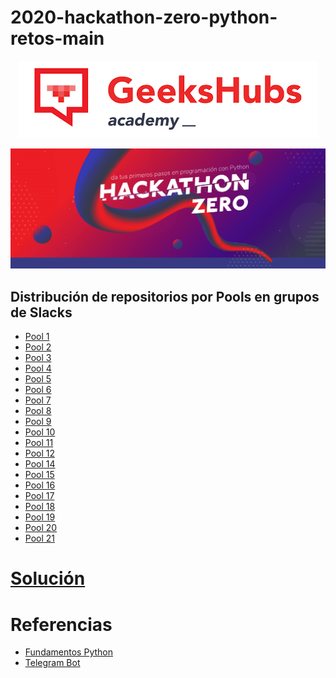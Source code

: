 # 2020-hackathon-zero-python-retos-main

<p align="center">
    <img src="https://github.com/GeeksHubsAcademy/2020-geekshubs-media/blob/master/image/logo.png" >	
</p>


<p align="center">
    <img src="https://github.com/GeeksHubsAcademy/2020-geekshubs-media/blob/master/image/2020-hackathon.png" >	
</p>


## Distribución de repositorios por Pools en grupos de Slacks

* [Pool 1](https://github.com/GeeksHubsAcademy/2020-hackathon-zero-python-retos-pool-1)
* [Pool 2](https://github.com/GeeksHubsAcademy/2020-hackathon-zero-python-retos-pool-2)
* [Pool 3](https://github.com/GeeksHubsAcademy/2020-hackathon-zero-python-retos-pool-3)
* [Pool 4](https://github.com/GeeksHubsAcademy/2020-hackathon-zero-python-retos-pool-4)
* [Pool 5](https://github.com/GeeksHubsAcademy/2020-hackathon-zero-python-retos-pool-5)
* [Pool 6](https://github.com/GeeksHubsAcademy/2020-hackathon-zero-python-retos-pool-6)
* [Pool 7](https://github.com/GeeksHubsAcademy/2020-hackathon-zero-python-retos-pool-7)
* [Pool 8](https://github.com/GeeksHubsAcademy/2020-hackathon-zero-python-retos-pool-8)
* [Pool 9](https://github.com/GeeksHubsAcademy/2020-hackathon-zero-python-retos-pool-9)
* [Pool 10](https://github.com/GeeksHubsAcademy/2020-hackathon-zero-python-retos-pool-10)
* [Pool 11](https://github.com/GeeksHubsAcademy/2020-hackathon-zero-python-retos-pool-11)
* [Pool 12](https://github.com/GeeksHubsAcademy/2020-hackathon-zero-python-retos-pool-12)
* [Pool 14](https://github.com/GeeksHubsAcademy/2020-hackathon-zero-python-retos-pool-14)
* [Pool 15](https://github.com/GeeksHubsAcademy/2020-hackathon-zero-python-retos-pool-15)
* [Pool 16](https://github.com/GeeksHubsAcademy/2020-hackathon-zero-python-retos-pool-16)
* [Pool 17](https://github.com/GeeksHubsAcademy/2020-hackathon-zero-python-retos-pool-17)
* [Pool 18](https://github.com/GeeksHubsAcademy/2020-hackathon-zero-python-retos-pool-18)
* [Pool 19](https://github.com/GeeksHubsAcademy/2020-hackathon-zero-python-retos-pool-19)
* [Pool 20](https://github.com/GeeksHubsAcademy/2020-hackathon-zero-python-retos-pool-20)
* [Pool 21](https://github.com/GeeksHubsAcademy/2020-hackathon-zero-python-retos-pool-21)


# [Solución]()

# Referencias
* [Fundamentos Python](https://github.com/GeeksHubsAcademy/FundamentosPython)
* [Telegram Bot](https://github.com/GeeksHubsAcademy/TelegramBot)
